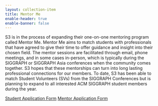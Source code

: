 ```yaml
---
layout: collection-item
title: Mentor Me
enable-header: true
enable-banner: false
---
```

<p>S3 is in the process of expanding their one-on-one mentoring program called Mentor Me. Mentor Me aims to match students with professionals that have agreed to give their time to offer guidance and insight into their chosen field. The mentor sessions are facilitated through email, phone meetings, and in some cases in-person, which is typically during the SIGGRAPH or SIGGRAPH Asia conferences when the community comes together. S3 hopes that these mentorships can turn into long lasting professional connections for our members. To date, S3 has been able to match Student Volunteers (SVs) from the SIGGRAPH Conferences but is planning to expand to all interested ACM SIGGRAPH student members during the year.</p>
<a class="button expand" href="https://docs.google.com/forms/d/e/1FAIpQLSd7_lLJ_oBiFILQej85A554EhBLcSwDb65L5zPcKU3Kn4OGEw/viewform">Student Application Form</a>
<a class="button expand" href="https://docs.google.com/forms/d/e/1FAIpQLSf4dVnUNb8CLknIPc2c3MWIiILD-lbc1k8OEKWx-fchhu7V1w/viewform">Mentor Application Form</a>